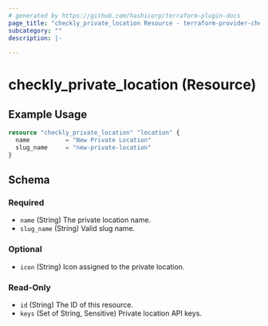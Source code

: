 ```yaml
---
# generated by https://github.com/hashicorp/terraform-plugin-docs
page_title: "checkly_private_location Resource - terraform-provider-checkly"
subcategory: ""
description: |-
  
---
```


# checkly_private_location (Resource)



## Example Usage

```terraform
resource "checkly_private_location" "location" {
  name          = "New Private Location"
  slug_name     = "new-private-location"
}
```

<!-- schema generated by tfplugindocs -->
## Schema

### Required

- `name` (String) The private location name.
- `slug_name` (String) Valid slug name.

### Optional

- `icon` (String) Icon assigned to the private location.

### Read-Only

- `id` (String) The ID of this resource.
- `keys` (Set of String, Sensitive) Private location API keys.


